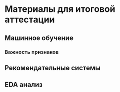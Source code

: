 # Материалы для итоговой аттестации

## Машинное обучение

### Важность признаков

## Рекомендательные системы

## EDA анализ 
